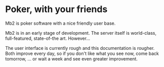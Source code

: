 # Poker, with your friends

Mb2 is poker software with a nice friendly user base.

Mb2 is in an early stage of development.  The server itself is world-class,
full-featured, state-of-the art.  However&hellip;

The user interface is currently rough and this documentation is
rougher.  Both improve every day, so if you don't like what you see
now, come back tomorrow, &hellip; or wait a week and see even greater
improvement.
